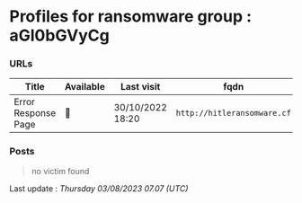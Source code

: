 # Profiles for ransomware group : **aGl0bGVyCg**



### URLs
| Title | Available | Last visit | fqdn | Screenshot 
|---|---|---|---|---|
| Error Response Page | 🔴 | 30/10/2022 18:20 | `http://hitleransomware.cf` | ❌ | 

### Posts

> no victim found




Last update : _Thursday 03/08/2023 07.07 (UTC)_
